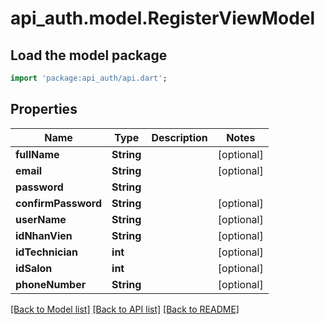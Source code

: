 # api_auth.model.RegisterViewModel

## Load the model package
```dart
import 'package:api_auth/api.dart';
```

## Properties
Name | Type | Description | Notes
------------ | ------------- | ------------- | -------------
**fullName** | **String** |  | [optional] 
**email** | **String** |  | [optional] 
**password** | **String** |  | 
**confirmPassword** | **String** |  | [optional] 
**userName** | **String** |  | [optional] 
**idNhanVien** | **String** |  | [optional] 
**idTechnician** | **int** |  | [optional] 
**idSalon** | **int** |  | [optional] 
**phoneNumber** | **String** |  | [optional] 

[[Back to Model list]](../README.md#documentation-for-models) [[Back to API list]](../README.md#documentation-for-api-endpoints) [[Back to README]](../README.md)


